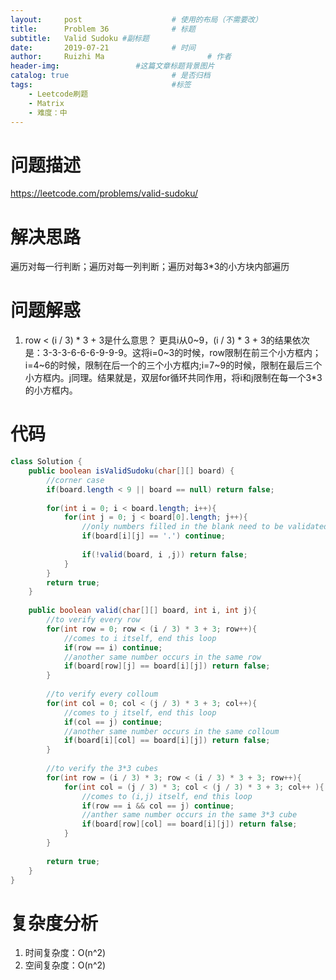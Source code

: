 ```yaml
---
layout:     post   				    # 使用的布局（不需要改）
title:      Problem 36				# 标题 
subtitle:   Valid Sudoku #副标题
date:       2019-07-21				# 时间
author:     Ruizhi Ma 						# 作者
header-img:              	#这篇文章标题背景图片
catalog: true 						# 是否归档
tags:								#标签
    - Leetcode刷题
    - Matrix
    - 难度：中
---
```

# 问题描述
https://leetcode.com/problems/valid-sudoku/

# 解决思路
遍历对每一行判断；遍历对每一列判断；遍历对每3*3的小方块内部遍历

# 问题解惑
1. row < (i / 3) * 3 + 3是什么意思？
更具i从0~9，(i / 3) * 3 + 3的结果依次是：3-3-3-6-6-6-9-9-9。这将i=0~3的时候，row限制在前三个小方框内；i=4~6的时候，限制在后一个的三个小方框内;i=7~9的时候，限制在最后三个小方框内。j同理。结果就是，双层for循环共同作用，将i和j限制在每一个3*3的小方框内。

# 代码
```java
class Solution {
    public boolean isValidSudoku(char[][] board) {
        //corner case
        if(board.length < 9 || board == null) return false;
        
        for(int i = 0; i < board.length; i++){
            for(int j = 0; j < board[0].length; j++){
                //only numbers filled in the blank need to be validated 
                if(board[i][j] == '.') continue;
                
                if(!valid(board, i ,j)) return false;
            }
        }
        return true;
    }
    
    public boolean valid(char[][] board, int i, int j){
        //to verify every row
        for(int row = 0; row < (i / 3) * 3 + 3; row++){
            //comes to i itself, end this loop
            if(row == i) continue;
            //another same number occurs in the same row
            if(board[row][j] == board[i][j]) return false;
        }
        
        //to verify every colloum
        for(int col = 0; col < (j / 3) * 3 + 3; col++){
            //comes to j itself, end this loop
            if(col == j) continue;
            //another same number occurs in the same colloum
            if(board[i][col] == board[i][j]) return false;
        }
        
        //to verify the 3*3 cubes
        for(int row = (i / 3) * 3; row < (i / 3) * 3 + 3; row++){
            for(int col = (j / 3) * 3; col < (j / 3) * 3 + 3; col++ ){
                //comes to (i,j) itself, end this loop
                if(row == i && col == j) continue;
                //anther same number occurs in the same 3*3 cube
                if(board[row][col] == board[i][j]) return false;
            }
        }
        
        return true;
    }
}
```

# 复杂度分析
1. 时间复杂度：O(n^2)
2. 空间复杂度：O(n^2)